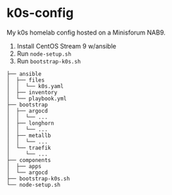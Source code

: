 # k0s-config

My k0s homelab config hosted on a Minisforum NAB9.  

1. Install CentOS Stream 9 w/ansible
2. Run `node-setup.sh`
3. Run `bootstrap-k0s.sh`


```
├── ansible
│  ├── files
│  │  └── k0s.yaml
│  ├── inventory
│  └── playbook.yml
├── bootstrap
│  ├── argocd
│  │  └── ...
│  ├── longhorn
│  │  └── ...
│  ├── metallb
│  │  └── ...
│  └── traefik
│     └── ...
├── components
│  ├── apps
│  └── argocd
├── bootstrap-k0s.sh
└── node-setup.sh
```
